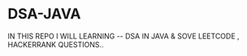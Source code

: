 # DSA-JAVA
IN THIS REPO I WILL LEARNING -- DSA IN JAVA &amp; SOVE LEETCODE , HACKERRANK QUESTIONS..
